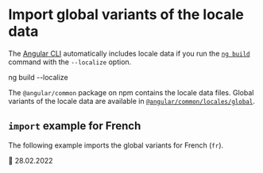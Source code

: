 # Import global variants of the locale data

The [Angular CLI][aioclimain] automatically includes locale data if you run the [`ng build`][aioclibuild] command with the `--localize` option.

<!--todo: replace with code-example -->

<code-example format="shell" language="shell">

ng build --localize

</code-example>

The `@angular/common` package on npm contains the locale data files.
Global variants of the locale data are available in [`@angular/common/locales/global`][unpkgbrowseangularcommonlocalesglobal].

## `import` example for French

The following example imports the global variants for French \(`fr`\).

<code-example header="src/app/app.module.ts" path="i18n/doc-files/app.module.ts" region="global-locale"></code-example>

<!-- links -->

[aioclimain]: cli 'CLI Overview and Command Reference | Angular'
[aioclibuild]: cli/build 'ng build | CLI | Angular'

<!-- external links -->

[unpkgbrowseangularcommonlocalesglobal]: https://unpkg.com/browse/@angular/common/locales/global '@angular/common/locales/global | Unpkg'

<!-- end links -->

:date: 28.02.2022
